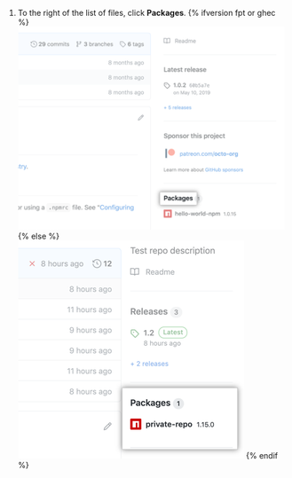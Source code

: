 1. To the right of the list of files, click **Packages**.
  {% ifversion fpt or ghec %}
  ![Packages link on repo overview page](/assets/images/help/package-registry/packages-link.png)
  {% else %}
  ![Packages link on repo overview page](/assets/images/help/package-registry/packages-from-repo.png)
  {% endif %}
